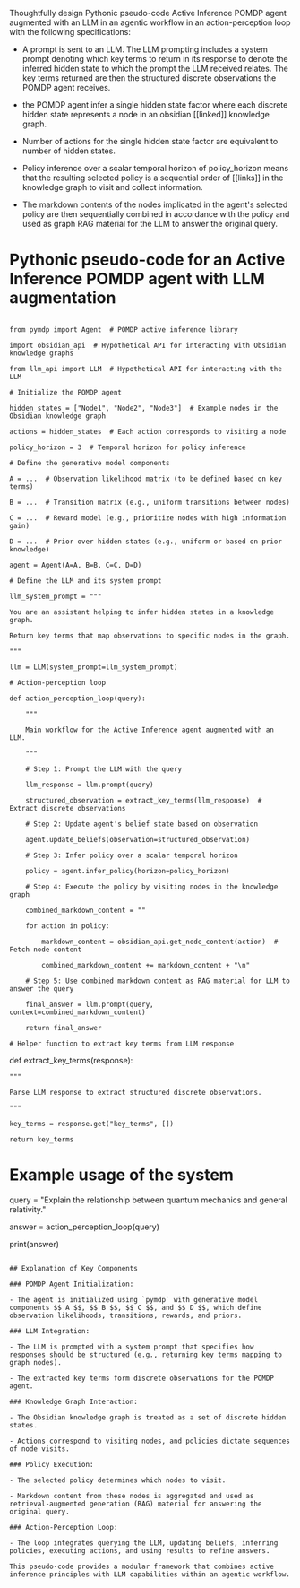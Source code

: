 Thoughtfully design Pythonic pseudo-code Active Inference POMDP agent augmented with an LLM in an agentic workflow in an action-perception loop with the following specifications:

- A prompt is sent to an LLM. The LLM prompting includes a system prompt denoting which key terms to return in its response to denote the inferred hidden state to which the prompt the LLM received relates. The key terms returned are then the structured discrete observations the POMDP agent receives.

- the POMDP agent infer a single hidden state factor where each discrete hidden state represents a node in an obsidian [[linked]] knowledge graph.

- Number of actions for the single hidden state factor are equivalent to number of hidden states.

- Policy inference over a scalar temporal horizon of policy_horizon means that the resulting selected policy is a sequential order of [[links]] in the knowledge graph to visit and collect information.

- The markdown contents of the nodes implicated in the agent's selected policy are then sequentially combined in accordance with the policy and used as graph RAG material for the LLM to answer the original query.

# Pythonic pseudo-code for an Active Inference POMDP agent with LLM augmentation

```text

from pymdp import Agent  # POMDP active inference library

import obsidian_api  # Hypothetical API for interacting with Obsidian knowledge graphs

from llm_api import LLM  # Hypothetical API for interacting with the LLM

# Initialize the POMDP agent

hidden_states = ["Node1", "Node2", "Node3"]  # Example nodes in the Obsidian knowledge graph

actions = hidden_states  # Each action corresponds to visiting a node

policy_horizon = 3  # Temporal horizon for policy inference

# Define the generative model components

A = ...  # Observation likelihood matrix (to be defined based on key terms)

B = ...  # Transition matrix (e.g., uniform transitions between nodes)

C = ...  # Reward model (e.g., prioritize nodes with high information gain)

D = ...  # Prior over hidden states (e.g., uniform or based on prior knowledge)

agent = Agent(A=A, B=B, C=C, D=D)

# Define the LLM and its system prompt

llm_system_prompt = """

You are an assistant helping to infer hidden states in a knowledge graph. 

Return key terms that map observations to specific nodes in the graph.

"""

llm = LLM(system_prompt=llm_system_prompt)

# Action-perception loop

def action_perception_loop(query):

    """

    Main workflow for the Active Inference agent augmented with an LLM.

    """

    # Step 1: Prompt the LLM with the query

    llm_response = llm.prompt(query)

    structured_observation = extract_key_terms(llm_response)  # Extract discrete observations

    # Step 2: Update agent's belief state based on observation

    agent.update_beliefs(observation=structured_observation)

    # Step 3: Infer policy over a scalar temporal horizon

    policy = agent.infer_policy(horizon=policy_horizon)

    # Step 4: Execute the policy by visiting nodes in the knowledge graph

    combined_markdown_content = ""

    for action in policy:

        markdown_content = obsidian_api.get_node_content(action)  # Fetch node content

        combined_markdown_content += markdown_content + "\n"

    # Step 5: Use combined markdown content as RAG material for LLM to answer the query

    final_answer = llm.prompt(query, context=combined_markdown_content)

    return final_answer

# Helper function to extract key terms from LLM response

```

def extract_key_terms(response):

    """

    Parse LLM response to extract structured discrete observations.

    """

    key_terms = response.get("key_terms", [])

    return key_terms

# Example usage of the system

query = "Explain the relationship between quantum mechanics and general relativity."

answer = action_perception_loop(query)

print(answer)

```text

## Explanation of Key Components

### POMDP Agent Initialization:

- The agent is initialized using `pymdp` with generative model components $$ A $$, $$ B $$, $$ C $$, and $$ D $$, which define observation likelihoods, transitions, rewards, and priors.

### LLM Integration:

- The LLM is prompted with a system prompt that specifies how responses should be structured (e.g., returning key terms mapping to graph nodes).

- The extracted key terms form discrete observations for the POMDP agent.

### Knowledge Graph Interaction:

- The Obsidian knowledge graph is treated as a set of discrete hidden states.

- Actions correspond to visiting nodes, and policies dictate sequences of node visits.

### Policy Execution:

- The selected policy determines which nodes to visit.

- Markdown content from these nodes is aggregated and used as retrieval-augmented generation (RAG) material for answering the original query.

### Action-Perception Loop:

- The loop integrates querying the LLM, updating beliefs, inferring policies, executing actions, and using results to refine answers.

This pseudo-code provides a modular framework that combines active inference principles with LLM capabilities within an agentic workflow.

